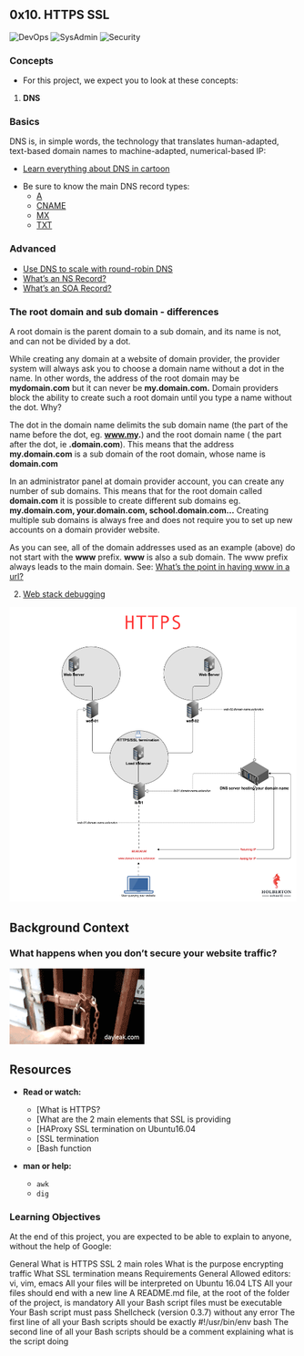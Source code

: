 ## 0x10. HTTPS SSL

![DevOps](https://img.shields.io/badge/DevOps-red)
![SysAdmin](https://img.shields.io/badge/SysAdmin-red)
![Security](https://img.shields.io/badge/Security-red)

### Concepts

* For this project, we expect you to look at these concepts:

1. **DNS**

### Basics

DNS is, in simple words, the technology that translates human-adapted, text-based domain names to machine-adapted, numerical-based IP:

- [Learn everything about DNS in cartoon](https://howdns.works/)
* Be sure to know the main DNS record types:
	- [A](https://support.dnsimple.com/articles/a-record/)
	- [CNAME](https://en.wikipedia.org/wiki/CNAME_record)
	- [MX](https://en.wikipedia.org/wiki/MX_record)
	- [TXT](https://en.wikipedia.org/wiki/TXT_record)

### Advanced

- [Use DNS to scale with round-robin DNS](https://www.dnsknowledge.com/whatis/round-robin-dns/)
- [What’s an NS Record?](https://support.dnsimple.com/articles/ns-record/)
- [What’s an SOA Record?](https://support.dnsimple.com/articles/soa-record/)

### The root domain and sub domain - differences

A root domain is the parent domain to a sub domain, and its name is not, and can not be divided by a dot.

While creating any domain at a website of domain provider, the provider system will always ask you to choose a domain name without a dot in the name. In other words, the address of the root domain may be **mydomain.com** but it can never be **my.domain.com.** Domain providers block the ability to create such a root domain until you type a name without the dot. Why?

The dot in the domain name delimits the sub domain name (the part of the name before the dot, eg. **www.my.**) and the root domain name ( the part after the dot, ie **.domain.com**). This means that the address **my.domain.com** is a sub domain of the root domain, whose name is **domain.com**

In an administrator panel at domain provider account, you can create any number of sub domains. This means that for the root domain called **domain.com** it is possible to create different sub domains eg. **my.domain.com, your.domain.com, school.domain.com…** Creating multiple sub domains is always free and does not require you to set up new accounts on a domain provider website.

As you can see, all of the domain addresses used as an example (above) do not start with the **www** prefix. **www** is also a sub domain. The www prefix always leads to the main domain. See: [What’s the point in having www in a url?](https://serverfault.com/questions/145777/what-s-the-point-in-having-www-in-a-url)

2. [Web stack debugging](https://github.com/Abner261/alx-system_engineering-devops/blob/master/0x0E-web_stack_debugging_1/README.md)

![HTTPS](https://raw.githubusercontent.com/Abner261/alx-system_engineering-devops/fad90f7b30427a42f08385774461ab9cae58c39b/0x10-https_ssl/HTTPS.png)

## Background Context

### What happens when you don’t secure your website traffic?

![Risks of unsecured website traffic](https://github.com/Abner261/alx-system_engineering-devops/blob/master/0x10-https_ssl/insecure%20web.gif?raw=true)

## Resources

* **Read or watch:**

	- [What is HTTPS?
	- [What are the 2 main elements that SSL is providing
	- [HAProxy SSL termination on Ubuntu16.04
	- [SSL termination
	- [Bash function

* **man or help:**

	- `awk`
	- `dig`

### Learning Objectives
At the end of this project, you are expected to be able to explain to anyone, without the help of Google:

General
What is HTTPS SSL 2 main roles
What is the purpose encrypting traffic
What SSL termination means
Requirements
General
Allowed editors: vi, vim, emacs
All your files will be interpreted on Ubuntu 16.04 LTS
All your files should end with a new line
A README.md file, at the root of the folder of the project, is mandatory
All your Bash script files must be executable
Your Bash script must pass Shellcheck (version 0.3.7) without any error
The first line of all your Bash scripts should be exactly #!/usr/bin/env bash
The second line of all your Bash scripts should be a comment explaining what is the script doing
